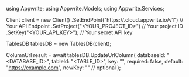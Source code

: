 using Appwrite;
using Appwrite.Models;
using Appwrite.Services;

Client client = new Client()
    .SetEndPoint("https://<REGION>.cloud.appwrite.io/v1") // Your API Endpoint
    .SetProject("<YOUR_PROJECT_ID>") // Your project ID
    .SetKey("<YOUR_API_KEY>"); // Your secret API key

TablesDB tablesDB = new TablesDB(client);

ColumnUrl result = await tablesDB.UpdateUrlColumn(
    databaseId: "<DATABASE_ID>",
    tableId: "<TABLE_ID>",
    key: "",
    required: false,
    default: "https://example.com",
    newKey: "" // optional
);